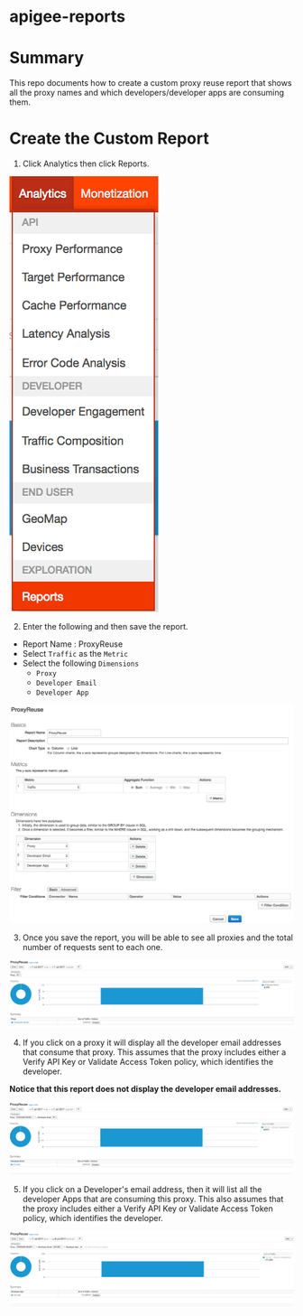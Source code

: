 # apigee-reports

# Summary
This repo documents how to create a custom proxy reuse report that shows all the proxy names and which developers/developer apps are consuming them.

# Create the Custom Report
1. Click Analytics then click Reports.

![Analytics -> Reports](/images/analyticsreports.png?raw=true "Analytics Reports")

2. Enter the following and then save the report.
* Report Name : ProxyReuse
* Select `Traffic` as the `Metric`
* Select the following `Dimensions`
  * `Proxy`
  * `Developer Email`
  * `Developer App`

![Custom Report Config](/images/customreportscreen.png?raw=true "Custom Report Screen")

3. Once you save the report, you will be able to see all proxies and the total number of requests sent to each one.

![Report View](/images/reportview.png?raw=true "Report View")

4. If you click on a proxy it will display all the developer email addresses that consume that proxy.  This assumes that the proxy includes either a Verify API Key or Validate Access Token policy, which identifies the developer.  

**Notice that this report does not display the developer email addresses.**

![Report View Developer Email](/images/reportviewdeveloperemail.png?raw=true "Report View Developer Email")

5. If you click on a Developer's email address, then it will list all the developer Apps that are consuming this proxy.  This also assumes that the proxy includes either a Verify API Key or Validate Access Token policy, which identifies the developer.  

![Report View Developer App](/images/reportviewdeveloperapp.png?raw=true "Report View Developer App")
